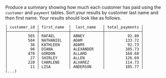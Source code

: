 
Produce a summary showing how much each customer has paid
using the `customer` and `payment` tables. Sort your
results by customer last name and then first name.
Your results should look like as follows.

```
│ customer_id │ first_name  │  last_name   │ total_payments │
├─────────────┼─────────────┼──────────────┼────────────────┤
│         505 │ RAFAEL      │ ABNEY        │          92.80 │
│         504 │ NATHANIEL   │ ADAM         │         133.72 │
│          36 │ KATHLEEN    │ ADAMS        │          92.73 │
│          96 │ DIANA       │ ALEXANDER    │         105.73 │
│         470 │ GORDON      │ ALLARD       │         160.68 │
│          27 │ SHIRLEY     │ ALLEN        │         126.69 │
│         220 │ CHARLENE    │ ALVAREZ      │         114.73 │
│          11 │ LISA        │ ANDERSON     │         105.77 │
(...)
```